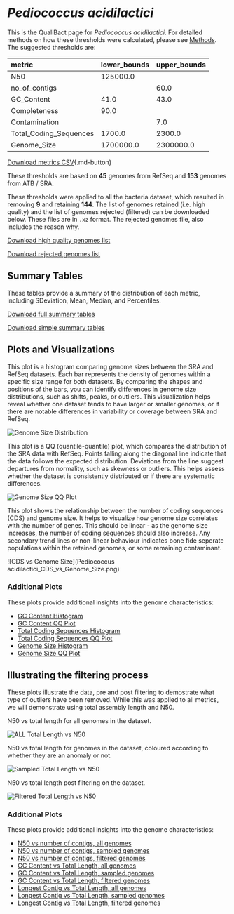 # *Pediococcus acidilactici*

This is the QualiBact page for *Pediococcus acidilactici*. For detailed methods on how these thresholds were calculated, please see [Methods](../../methods.md).
The suggested thresholds are: 

| metric                 | lower_bounds   | upper_bounds   |
|:-----------------------|:---------------|:---------------|
| N50                    | 125000.0       |                |
| no_of_contigs          |                | 60.0           |
| GC_Content             | 41.0           | 43.0           |
| Completeness           | 90.0           |                |
| Contamination          |                | 7.0            |
| Total_Coding_Sequences | 1700.0         | 2300.0         |
| Genome_Size            | 1700000.0      | 2300000.0      |

[Download metrics CSV](Pediococcus_acidilactici_metrics.csv){.md-button}


These thresholds are based on **45** genomes from RefSeq and **153** genomes from ATB / SRA.

These thresholds were applied to all the bacteria dataset, which resulted in removing **9** and retaining **144**.
The list of genomes retained (i.e. high quality) and the list of genomes rejected (filtered) can be downloaded below. These files are in `.xz` format. The rejected genomes file, also includes the reason why.

[Download high quality genomes list](Pediococcus_acidilactici_high_quality_genomes.csv.xz)


[Download rejected genomes list](Pediococcus_acidilactici_filtered_out_genomes.csv.xz)



## Summary Tables
These tables provide a summary of the distribution of each metric, including SDeviation, Mean, Median, and Percentiles.

[Download full summary tables](summary.csv)

[Download simple summary tables](selected_summary.csv)

## Plots and Visualizations

This plot is a histogram comparing genome sizes between the SRA and RefSeq datasets. Each bar represents the density of genomes within a specific size range for both datasets. By comparing the shapes and positions of the bars, you can identify differences in genome size distributions, such as shifts, peaks, or outliers. This visualization helps reveal whether one dataset tends to have larger or smaller genomes, or if there are notable differences in variability or coverage between SRA and RefSeq.

![Genome Size Distribution](Genome_Size_refseq_histogram_kde.png)

This plot is a QQ (quantile-quantile) plot, which compares the distribution of the SRA data with RefSeq. Points falling along the diagonal line indicate that the data follows the expected distribution. Deviations from the line suggest departures from normality, such as skewness or outliers. This helps assess whether the dataset is consistently distributed or if there are systematic differences.

![Genome Size QQ Plot](Genome_Size_refseq_qqplot.png)

This plot shows the relationship between the number of coding sequences (CDS) and genome size. It helps to visualize how genome size correlates with the number of genes. This should be linear - as the genome size increases, the number of coding sequences should also increase. Any secondary trend lines or non-linear behaviour indicates bone fide seperate populations within the retained genomes, or some remaining contaminant. 

![CDS vs Genome Size](Pediococcus acidilactici_CDS_vs_Genome_Size.png)

### Additional Plots

These plots provide additional insights into the genome characteristics:

- [GC Content Histogram](GC_Content_refseq_histogram_kde.png)
- [GC Content QQ Plot](GC_Content_refseq_qqplot.png)
- [Total Coding Sequences Histogram](Total_Coding_Sequences_refseq_histogram_kde.png)
- [Total Coding Sequences QQ Plot](Total_Coding_Sequences_refseq_qqplot.png)
- [Genome Size Histogram](Genome_Size_refseq_histogram_kde.png)
- [Genome Size QQ Plot](Genome_Size_refseq_qqplot.png)
## Illustrating the filtering process
These plots illustrate the data, pre and post filtering to demostrate what type of outliers have been removed. While this was applied to all metrics, we will demonstrate using total assembly length and N50.

N50 vs total length for all genomes in the dataset.

![ALL Total Length vs N50](Pediococcus_acidilactici_all_total_length_N50.png)

N50 vs total length for genomes in the dataset, coloured according to whether they are an anomaly or not.

![Sampled Total Length vs N50](Pediococcus_acidilactici_sample_total_length_N50.png)

N50 vs total length post filtering on the dataset.

![Filtered Total Length vs N50](Pediococcus_acidilactici_filt_total_length_N50.png)

### Additional Plots

These plots provide additional insights into the genome characteristics:

- [N50 vs number of contigs, all genomes](Pediococcus_acidilactici_all_N50_number.png)
- [N50 vs number of contigs, sampled genomes](Pediococcus_acidilactici_sample_N50_number.png)
- [N50 vs number of contigs, filtered genomes](Pediococcus_acidilactici_filt_N50_number.png)
- [GC Content vs Total Length, all genomes](Pediococcus_acidilactici_all_total_length_GC_Content.png)
- [GC Content vs Total Length, sampled genomes](Pediococcus_acidilactici_sample_total_length_GC_Content.png)
- [GC Content vs Total Length, filtered genomes](Pediococcus_acidilactici_filt_total_length_GC_Content.png)
- [Longest Contig vs Total Length, all genomes](Pediococcus_acidilactici_all_total_length_longest.png)
- [Longest Contig vs Total Length, sampled genomes](Pediococcus_acidilactici_sample_total_length_longest.png)
- [Longest Contig vs Total Length, filtered genomes](Pediococcus_acidilactici_filt_total_length_longest.png)
